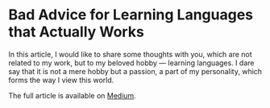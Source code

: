# Bad Advice for Learning Languages that Actually Works

In this article, I would like to share some thoughts with you, which are not related to my work, but to my beloved hobby — learning languages. I dare say that it is not a mere hobby but a passion, a part of my personality, which forms the way I view this world.

The full article is available on [Medium](https://rastalina.medium.com/bad-advice-for-learning-languages-that-actually-works-89adde70d741).